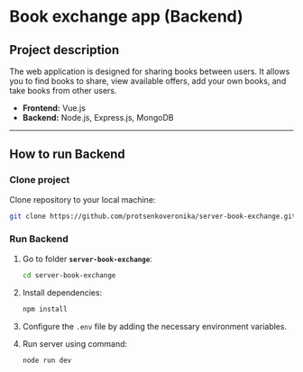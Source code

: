 # Book exchange app (Backend)

## Project description
The web application is designed for sharing books between users. It allows you to find books to share, view available offers, add your own books, and take books from other users.
- **Frontend:** Vue.js
- **Backend:** Node.js, Express.js, MongoDB

---

## How to run Backend

### Clone project
Clone repository to your local machine:
```bash
git clone https://github.com/protsenkoveronika/server-book-exchange.git
```

### Run Backend
1. Go to folder **`server-book-exchange`**:
   ```bash
   cd server-book-exchange
   ```
2. Install dependencies:
   ```bash
   npm install
   ```
3. Configure the `.env` file by adding the necessary environment variables.

4. Run server using command:
   ```bash
   node run dev
   ```
